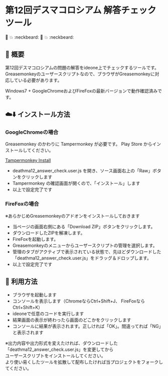 # 第12回デスマコロシアム 解答チェックツール

:ghost: :boom: :neckbeard:
:ghost: :boom: :neckbeard:

## :hammer: 概要
第12回デスマコロシアムの問題の解答をideone上でチェックするツールです。  
Greasemonkeyのユーザースクリプトなので、ブラウザがGreasemonkeyに対応している必要があります。  

Windows7 + GoogleChromeおよびFireFoxの最新バージョンで動作確認済みです。  

## :cloud::arrow_down: インストール方法
### GoogleChromeの場合
Greasemonkey のかわりに Tampermonkey が必要です。
Play Store からインストールしてください。

[Tampermonkey Install](https://chrome.google.com/webstore/detail/tampermonkey/dhdgffkkebhmkfjojejmpbldmpobfkfo?hl=ja)

* deathma12_answer_check.user.js を開き、ソース画面右上の「Raw」ボタンをクリックします
* Tampermonkey の確認画面が開くので、「インストール」します
* 以上で設定完了です

### FireFoxの場合
※あらかじめGreasemonkeyのアドオンをインストールしておきます

* 当ページの画面右側にある「Download ZIP」ボタンをクリックします。
* ダウンロードしたZIPを解凍します。
* FireFoxを起動します。
* Greasemonkeyのメニューからユーザースクリプトの管理を選択します。
* 管理のタブがアクティブで表示されている状態で、先ほどダウンロードした「deathma12_answer_check.user.js」をドラッグ＆ドロップします。
* 以上で設定完了です

## :scroll: 利用方法
* ブラウザを起動します
* コンソールを表示します（ChromeならCtrl+Shift+J、 FireFoxならCtrl+Shift+K）
* ideoneで任意のコードを実行します
* 結果画面の表示が終わったら画面のどこかをクリックします
* コンソールに結果が表示されます。正しければ「OK」。間違ってれば「NG」と表示されます

※出力内容や出力形式を変えたければ、ダウンロードした「deathma12_answer_check.user.js」を変更してから  
ユーザースクリプトをインストールしてください。  
より使い易くしたツールを拡散して配布したければ当プロジェクトをフォークしてください。
